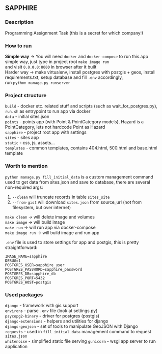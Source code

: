 ## SAPPHIRE
### Description
Programming Assignment Task (this is a secret for which company!)

### How to run
**Simple way** -> You will need `docker` and `docker-compose` to run this app simple way, just type in project root `make image run`  
and visit `0.0.0.0:8000` in browser after it built  
Harder way -> make virtualenv, install postgres with postgis + geos, install requirements.txt, setup database and fill `.env` accordingly,  
run `python manage.py runserver`  

### Project structure
`build` - docker etc. related stuff and scripts (such as wait_for_postgres.py), `run.sh` as entrypoint to run app via docker  
`data` - initial sites.json  
`points` - points app (with Point & PointCategory models), Hazard is a PointCategory, lets not hardcode Point as Hazard  
`sapphire` - project root app with settings  
`sites` - sites app  
`static` - css, js, assets...  
`templates` - common templates, contains 404.html, 500.html and base.html template  

### Worth to mention
`python manage.py fill_initial_data` is a custom management command used to get data from sites.json and save to database, 
there are several non-required args:  
1) `--clean` will truncate records in table `sites_site`  
2) `--from-gist` will download `sites.json` from source_url (not from filesystem, but over internet)  

`make clean` -> will delete image and volumes  
`make image` -> will build image  
`make run` -> will run app via docker-compose  
`make image run` -> will build image and run app  

`.env` file is used to store settings for app and postgis, this is pretty straightforward:
```
IMAGE_NAME=sapphire
DEBUG=1
POSTGRES_USER=sapphire_user
POSTGRES_PASSWORD=sapphire_password
POSTGRES_DB=sapphire_db
POSTGRES_PORT=5432
POSTGRES_HOST=postgis
``` 

### Used packages
`django` - framework with gis support  
`environs` - parse `.env` file (look at settings.py)  
`psycopg2-binary` - driver for postgres (postgis)  
`django-extensions` - helpers and utilities for django  
`django-geojson` - set of tools to manipulate GeoJSON with Django  
`requests` - used in `fill_initial_data` management command to request `sites.json`  
`whitenoise` - simplified static file serving
`gunicorn` - wsgi app server to run application
